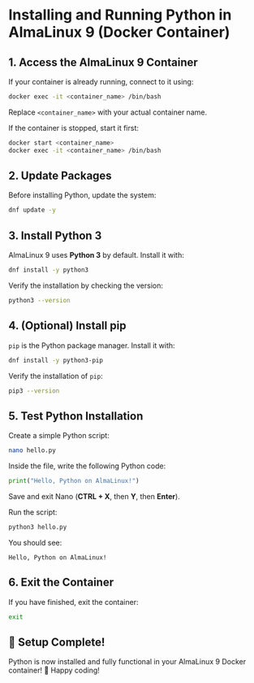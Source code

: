 # Installing and Running Python in AlmaLinux 9 (Docker Container)

## 1. Access the AlmaLinux 9 Container

If your container is already running, connect to it using:

```sh
docker exec -it <container_name> /bin/bash
```

Replace `<container_name>` with your actual container name.

If the container is stopped, start it first:

```sh
docker start <container_name>
docker exec -it <container_name> /bin/bash
```

## 2. Update Packages

Before installing Python, update the system:

```sh
dnf update -y
```

## 3. Install Python 3

AlmaLinux 9 uses **Python 3** by default. Install it with:

```sh
dnf install -y python3
```

Verify the installation by checking the version:

```sh
python3 --version
```

## 4. (Optional) Install pip

`pip` is the Python package manager. Install it with:

```sh
dnf install -y python3-pip
```

Verify the installation of `pip`:

```sh
pip3 --version
```

## 5. Test Python Installation

Create a simple Python script:

```sh
nano hello.py
```

Inside the file, write the following Python code:

```python
print("Hello, Python on AlmaLinux!")
```

Save and exit Nano (**CTRL + X**, then **Y**, then **Enter**).

Run the script:

```sh
python3 hello.py
```

You should see:

```
Hello, Python on AlmaLinux!
```

## 6. Exit the Container

If you have finished, exit the container:

```sh
exit
```

## 🎉 Setup Complete!

Python is now installed and fully functional in your AlmaLinux 9 Docker container! 🚀 Happy coding!
